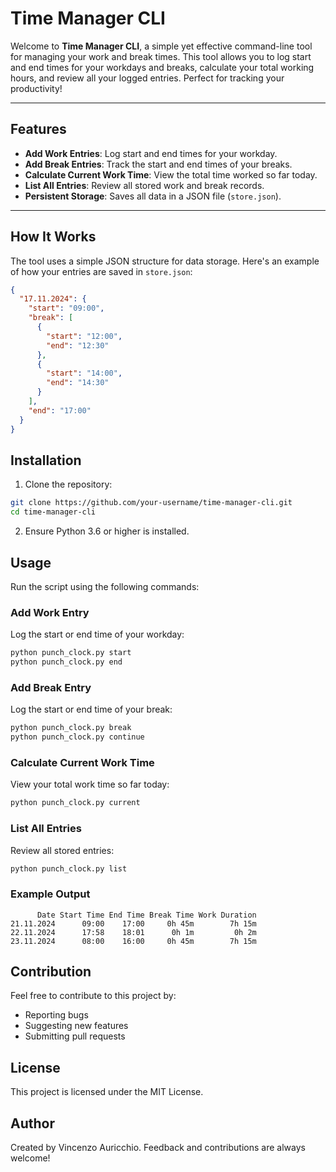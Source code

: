 # Time Manager CLI

Welcome to **Time Manager CLI**, a simple yet effective command-line tool for managing your work and break times. This
tool allows you to log start and end times for your workdays and breaks, calculate your total working hours, and review
all your logged entries. Perfect for tracking your productivity!

---

## Features

- **Add Work Entries**: Log start and end times for your workday.
- **Add Break Entries**: Track the start and end times of your breaks.
- **Calculate Current Work Time**: View the total time worked so far today.
- **List All Entries**: Review all stored work and break records.
- **Persistent Storage**: Saves all data in a JSON file (`store.json`).

---

## How It Works

The tool uses a simple JSON structure for data storage. Here's an example of how your entries are saved in `store.json`:

```json
{
  "17.11.2024": {
    "start": "09:00",
    "break": [
      {
        "start": "12:00",
        "end": "12:30"
      },
      {
        "start": "14:00",
        "end": "14:30"
      }
    ],
    "end": "17:00"
  }
}
```

## Installation

1. Clone the repository:

```bash
git clone https://github.com/your-username/time-manager-cli.git
cd time-manager-cli
```

2. Ensure Python 3.6 or higher is installed.

## Usage

Run the script using the following commands:

### Add Work Entry

Log the start or end time of your workday:

```bash
python punch_clock.py start
python punch_clock.py end
```

### Add Break Entry

Log the start or end time of your break:

```bash
python punch_clock.py break
python punch_clock.py continue
```

### Calculate Current Work Time

View your total work time so far today:

```bash
python punch_clock.py current
```

### List All Entries

Review all stored entries:

```bash
python punch_clock.py list
```

### Example Output

```text
      Date Start Time End Time Break Time Work Duration
21.11.2024      09:00    17:00     0h 45m        7h 15m
22.11.2024      17:58    18:01      0h 1m         0h 2m
23.11.2024      08:00    16:00     0h 45m        7h 15m

```

## Contribution

Feel free to contribute to this project by:

- Reporting bugs
- Suggesting new features
- Submitting pull requests

## License

This project is licensed under the MIT License.

## Author

Created by Vincenzo Auricchio. Feedback and contributions are always welcome!